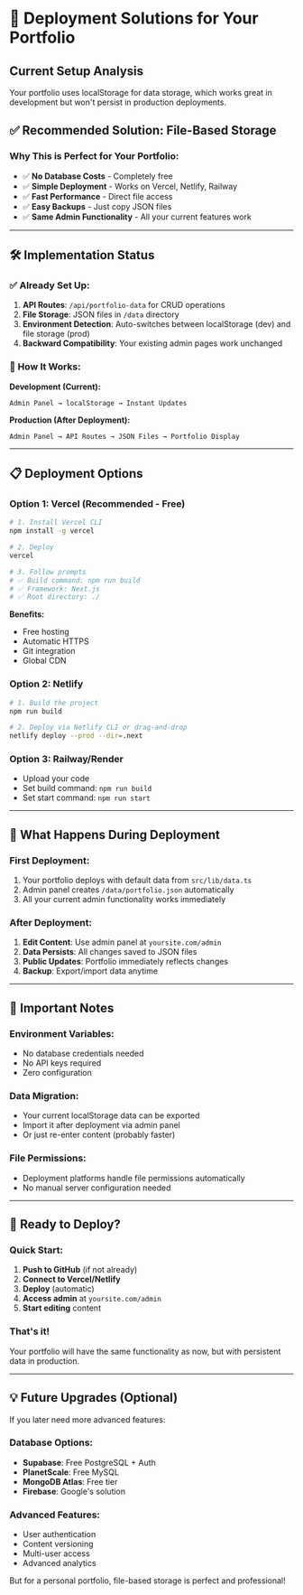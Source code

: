 # 🚀 Deployment Solutions for Your Portfolio

## **Current Setup Analysis**
Your portfolio uses localStorage for data storage, which works great in development but won't persist in production deployments.

## **✅ Recommended Solution: File-Based Storage**

### **Why This is Perfect for Your Portfolio:**
- ✅ **No Database Costs** - Completely free
- ✅ **Simple Deployment** - Works on Vercel, Netlify, Railway
- ✅ **Fast Performance** - Direct file access
- ✅ **Easy Backups** - Just copy JSON files
- ✅ **Same Admin Functionality** - All your current features work

---

## **🛠 Implementation Status**

### **✅ Already Set Up:**
1. **API Routes**: `/api/portfolio-data` for CRUD operations
2. **File Storage**: JSON files in `/data` directory
3. **Environment Detection**: Auto-switches between localStorage (dev) and file storage (prod)
4. **Backward Compatibility**: Your existing admin pages work unchanged

### **🔄 How It Works:**

**Development (Current):**
```
Admin Panel → localStorage → Instant Updates
```

**Production (After Deployment):**
```
Admin Panel → API Routes → JSON Files → Portfolio Display
```

---

## **📋 Deployment Options**

### **Option 1: Vercel (Recommended - Free)**
```bash
# 1. Install Vercel CLI
npm install -g vercel

# 2. Deploy
vercel

# 3. Follow prompts
# ✅ Build command: npm run build
# ✅ Framework: Next.js
# ✅ Root directory: ./
```

**Benefits:**
- Free hosting
- Automatic HTTPS
- Git integration
- Global CDN

### **Option 2: Netlify**
```bash
# 1. Build the project
npm run build

# 2. Deploy via Netlify CLI or drag-and-drop
netlify deploy --prod --dir=.next
```

### **Option 3: Railway/Render**
- Upload your code
- Set build command: `npm run build`
- Set start command: `npm run start`

---

## **🔧 What Happens During Deployment**

### **First Deployment:**
1. Your portfolio deploys with default data from `src/lib/data.ts`
2. Admin panel creates `/data/portfolio.json` automatically
3. All your current admin functionality works immediately

### **After Deployment:**
1. **Edit Content**: Use admin panel at `yoursite.com/admin`
2. **Data Persists**: All changes saved to JSON files
3. **Public Updates**: Portfolio immediately reflects changes
4. **Backup**: Export/import data anytime

---

## **🚨 Important Notes**

### **Environment Variables:**
- No database credentials needed
- No API keys required
- Zero configuration

### **Data Migration:**
- Your current localStorage data can be exported
- Import it after deployment via admin panel
- Or just re-enter content (probably faster)

### **File Permissions:**
- Deployment platforms handle file permissions automatically
- No manual server configuration needed

---

## **🎯 Ready to Deploy?**

### **Quick Start:**
1. **Push to GitHub** (if not already)
2. **Connect to Vercel/Netlify**
3. **Deploy** (automatic)
4. **Access admin** at `yoursite.com/admin`
5. **Start editing** content

### **That's it!** 
Your portfolio will have the same functionality as now, but with persistent data in production.

---

## **💡 Future Upgrades (Optional)**

If you later need more advanced features:

### **Database Options:**
- **Supabase**: Free PostgreSQL + Auth
- **PlanetScale**: Free MySQL
- **MongoDB Atlas**: Free tier
- **Firebase**: Google's solution

### **Advanced Features:**
- User authentication
- Content versioning
- Multi-user access
- Advanced analytics

But for a personal portfolio, file-based storage is perfect and professional!